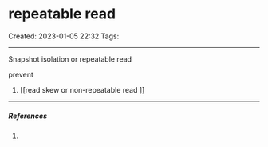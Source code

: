 # repeatable read
Created: 2023-01-05 22:32
Tags: 
____
Snapshot isolation or repeatable read

prevent
1. [[read skew or non-repeatable read ]]

_____
##### References
1.

